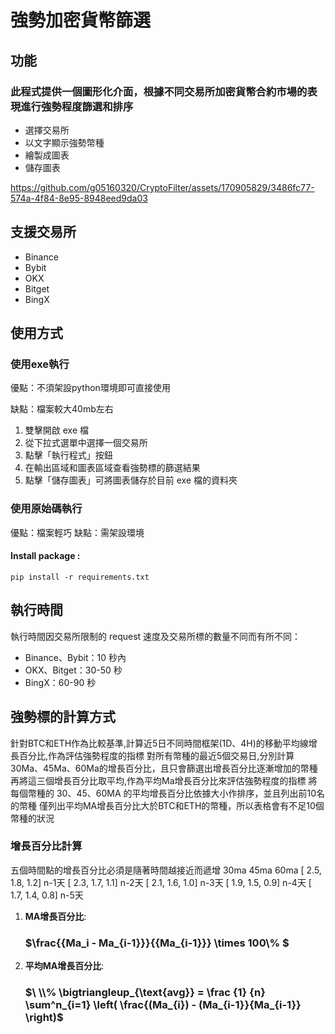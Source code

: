 # 強勢加密貨幣篩選

## 功能

### 此程式提供一個圖形化介面，根據不同交易所加密貨幣合約市場的表現進行強勢程度篩選和排序


- 選擇交易所
- 以文字顯示強勢幣種
- 繪製成圖表
- 儲存圖表


https://github.com/g05160320/CryptoFilter/assets/170905829/3486fc77-574a-4f84-8e95-8948eed9da03


## 支援交易所

- Binance
- Bybit
- OKX
- Bitget
- BingX

## 使用方式

### 使用exe執行

優點：不須架設python環境即可直接使用

缺點：檔案較大40mb左右

1. 雙擊開啟 exe 檔
2. 從下拉式選單中選擇一個交易所
3. 點擊「執行程式」按鈕
4. 在輸出區域和圖表區域查看強勢標的篩選結果
5. 點擊「儲存圖表」可將圖表儲存於目前 exe 檔的資料夾

### 使用原始碼執行

優點：檔案輕巧
缺點：需架設環境

#### Install package :
```
pip install -r requirements.txt
```

## 執行時間

執行時間因交易所限制的 request 速度及交易所標的數量不同而有所不同：
- Binance、Bybit：10 秒內
- OKX、Bitget：30-50 秒
- BingX：60-90 秒

## 強勢標的計算方式

針對BTC和ETH作為比較基準,計算近5日不同時間框架(1D、4H)的移動平均線增長百分比,作為評估強勢程度的指標
對所有幣種的最近5個交易日,分別計算30Ma、45Ma、60Ma的增長百分比，且只會篩選出增長百分比逐漸增加的幣種
再將這三個增長百分比取平均,作為平均Ma增長百分比來評估強勢程度的指標
將每個幣種的 30、45、60MA 的平均增長百分比依據大小作排序，並且列出前10名的幣種
僅列出平均MA增長百分比大於BTC和ETH的幣種，所以表格會有不足10個幣種的狀況


### 增長百分比計算

五個時間點的增長百分比必須是隨著時間越接近而遞增
  30ma   45ma  60ma
 [ 2.5,  1.8,  1.2] n-1天
 [ 2.3,  1.7,  1.1] n-2天
 [ 2.1,  1.6,  1.0] n-3天
 [ 1.9,  1.5,  0.9] n-4天
 [ 1.7,  1.4,  0.8] n-5天

1. **MA增長百分比**:
   
      ### $\\frac{{Ma_i - Ma_{i-1}}}{{Ma_{i-1}}} \times 100\\% $
   

2. **平均MA增長百分比**:

      ### $\ \\% \bigtriangleup_{\text{avg}} = \frac {1} {n} \sum^n_{i=1}  \left( \frac{(Ma_{i}) - (Ma_{i-1}}{Ma_{i-1}} \right)$


